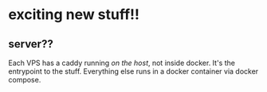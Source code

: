 # exciting new stuff!!

## server??

Each VPS has a caddy running _on the host_, not inside docker. It's the entrypoint to the stuff.
Everything else runs in a docker container via docker compose.
